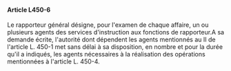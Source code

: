 #### Article L450-6

Le rapporteur général désigne, pour l'examen de chaque affaire, un ou plusieurs agents des services d'instruction aux fonctions de rapporteur.A sa demande écrite, l'autorité dont dépendent les agents mentionnés au II de l'article L. 450-1 met sans délai à sa disposition, en nombre et pour la durée qu'il a indiqués, les agents nécessaires à la réalisation des opérations mentionnées à l'article L. 450-4.

